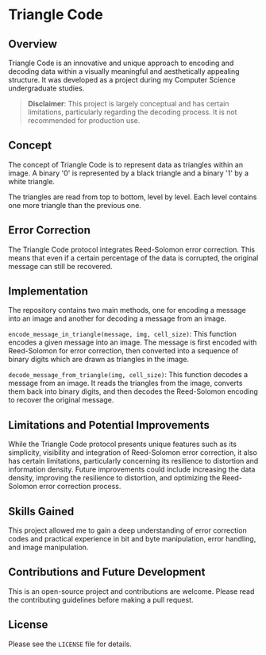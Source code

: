 # Triangle Code

## Overview

Triangle Code is an innovative and unique approach to encoding and decoding data within a visually meaningful and aesthetically appealing structure. It was developed as a project during my Computer Science undergraduate studies.

> **Disclaimer**: This project is largely conceptual and has certain limitations, particularly regarding the decoding process. It is not recommended for production use.

## Concept

The concept of Triangle Code is to represent data as triangles within an image. A binary '0' is represented by a black triangle and a binary '1' by a white triangle. 

The triangles are read from top to bottom, level by level. Each level contains one more triangle than the previous one. 

## Error Correction

The Triangle Code protocol integrates Reed-Solomon error correction. This means that even if a certain percentage of the data is corrupted, the original message can still be recovered. 

## Implementation

The repository contains two main methods, one for encoding a message into an image and another for decoding a message from an image.

`encode_message_in_triangle(message, img, cell_size)`: This function encodes a given message into an image. The message is first encoded with Reed-Solomon for error correction, then converted into a sequence of binary digits which are drawn as triangles in the image.

`decode_message_from_triangle(img, cell_size)`: This function decodes a message from an image. It reads the triangles from the image, converts them back into binary digits, and then decodes the Reed-Solomon encoding to recover the original message.

## Limitations and Potential Improvements

While the Triangle Code protocol presents unique features such as its simplicity, visibility and integration of Reed-Solomon error correction, it also has certain limitations, particularly concerning its resilience to distortion and information density. Future improvements could include increasing the data density, improving the resilience to distortion, and optimizing the Reed-Solomon error correction process.

## Skills Gained

This project allowed me to gain a deep understanding of error correction codes and practical experience in bit and byte manipulation, error handling, and image manipulation.

## Contributions and Future Development

This is an open-source project and contributions are welcome. Please read the contributing guidelines before making a pull request.

## License

Please see the `LICENSE` file for details.
